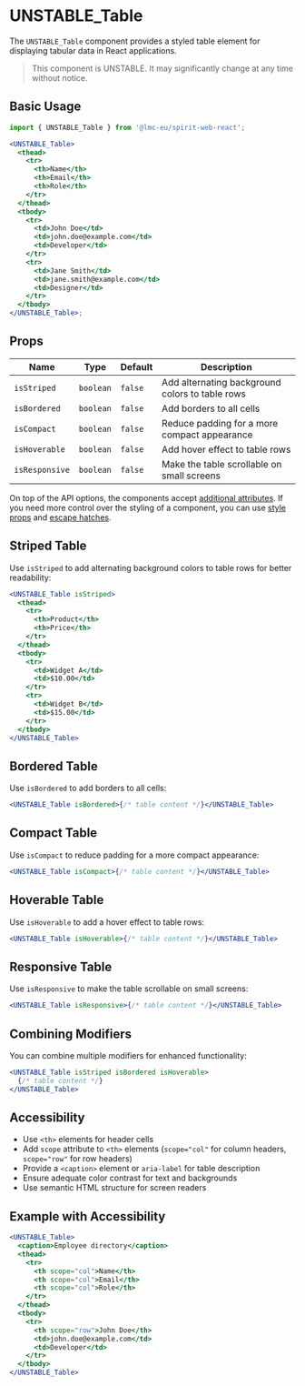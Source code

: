 # UNSTABLE_Table

The `UNSTABLE_Table` component provides a styled table element for displaying tabular data in React applications.

> This component is UNSTABLE. It may significantly change at any time without notice.

## Basic Usage

```jsx
import { UNSTABLE_Table } from '@lmc-eu/spirit-web-react';

<UNSTABLE_Table>
  <thead>
    <tr>
      <th>Name</th>
      <th>Email</th>
      <th>Role</th>
    </tr>
  </thead>
  <tbody>
    <tr>
      <td>John Doe</td>
      <td>john.doe@example.com</td>
      <td>Developer</td>
    </tr>
    <tr>
      <td>Jane Smith</td>
      <td>jane.smith@example.com</td>
      <td>Designer</td>
    </tr>
  </tbody>
</UNSTABLE_Table>;
```

## Props

| Name           | Type      | Default | Description                                     |
| -------------- | --------- | ------- | ----------------------------------------------- |
| `isStriped`    | `boolean` | `false` | Add alternating background colors to table rows |
| `isBordered`   | `boolean` | `false` | Add borders to all cells                        |
| `isCompact`    | `boolean` | `false` | Reduce padding for a more compact appearance    |
| `isHoverable`  | `boolean` | `false` | Add hover effect to table rows                  |
| `isResponsive` | `boolean` | `false` | Make the table scrollable on small screens      |

On top of the API options, the components accept [additional attributes][readme-additional-attributes].
If you need more control over the styling of a component, you can use [style props][readme-style-props]
and [escape hatches][readme-escape-hatches].

## Striped Table

Use `isStriped` to add alternating background colors to table rows for better readability:

```jsx
<UNSTABLE_Table isStriped>
  <thead>
    <tr>
      <th>Product</th>
      <th>Price</th>
    </tr>
  </thead>
  <tbody>
    <tr>
      <td>Widget A</td>
      <td>$10.00</td>
    </tr>
    <tr>
      <td>Widget B</td>
      <td>$15.00</td>
    </tr>
  </tbody>
</UNSTABLE_Table>
```

## Bordered Table

Use `isBordered` to add borders to all cells:

```jsx
<UNSTABLE_Table isBordered>{/* table content */}</UNSTABLE_Table>
```

## Compact Table

Use `isCompact` to reduce padding for a more compact appearance:

```jsx
<UNSTABLE_Table isCompact>{/* table content */}</UNSTABLE_Table>
```

## Hoverable Table

Use `isHoverable` to add a hover effect to table rows:

```jsx
<UNSTABLE_Table isHoverable>{/* table content */}</UNSTABLE_Table>
```

## Responsive Table

Use `isResponsive` to make the table scrollable on small screens:

```jsx
<UNSTABLE_Table isResponsive>{/* table content */}</UNSTABLE_Table>
```

## Combining Modifiers

You can combine multiple modifiers for enhanced functionality:

```jsx
<UNSTABLE_Table isStriped isBordered isHoverable>
  {/* table content */}
</UNSTABLE_Table>
```

## Accessibility

- Use `<th>` elements for header cells
- Add `scope` attribute to `<th>` elements (`scope="col"` for column headers, `scope="row"` for row headers)
- Provide a `<caption>` element or `aria-label` for table description
- Ensure adequate color contrast for text and backgrounds
- Use semantic HTML structure for screen readers

## Example with Accessibility

```jsx
<UNSTABLE_Table>
  <caption>Employee directory</caption>
  <thead>
    <tr>
      <th scope="col">Name</th>
      <th scope="col">Email</th>
      <th scope="col">Role</th>
    </tr>
  </thead>
  <tbody>
    <tr>
      <th scope="row">John Doe</th>
      <td>john.doe@example.com</td>
      <td>Developer</td>
    </tr>
  </tbody>
</UNSTABLE_Table>
```

[readme-additional-attributes]: https://github.com/lmc-eu/spirit-design-system/blob/main/packages/web-react/README.md#additional-attributes
[readme-escape-hatches]: https://github.com/lmc-eu/spirit-design-system/blob/main/packages/web-react/README.md#escape-hatches
[readme-style-props]: https://github.com/lmc-eu/spirit-design-system/blob/main/packages/web-react/README.md#style-props
